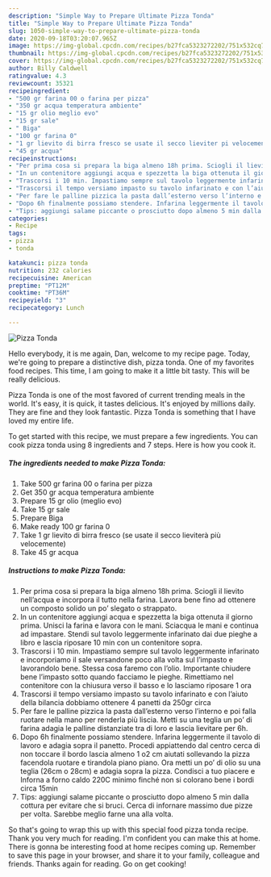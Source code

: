 ```yaml
---
description: "Simple Way to Prepare Ultimate Pizza Tonda"
title: "Simple Way to Prepare Ultimate Pizza Tonda"
slug: 1050-simple-way-to-prepare-ultimate-pizza-tonda
date: 2020-09-18T03:20:07.965Z
image: https://img-global.cpcdn.com/recipes/b27fca5323272202/751x532cq70/pizza-tonda-recipe-main-photo.jpg
thumbnail: https://img-global.cpcdn.com/recipes/b27fca5323272202/751x532cq70/pizza-tonda-recipe-main-photo.jpg
cover: https://img-global.cpcdn.com/recipes/b27fca5323272202/751x532cq70/pizza-tonda-recipe-main-photo.jpg
author: Billy Caldwell
ratingvalue: 4.3
reviewcount: 35321
recipeingredient:
- "500 gr farina 00 o farina per pizza"
- "350 gr acqua temperatura ambiente"
- "15 gr olio meglio evo"
- "15 gr sale"
- " Biga"
- "100 gr farina 0"
- "1 gr lievito di birra fresco se usate il secco lieviter pi velocemente"
- "45 gr acqua"
recipeinstructions:
- "Per prima cosa si prepara la biga almeno 18h prima. Sciogli il lievito nell’acqua e incorpora il tutto nella farina. Lavora bene fino ad ottenere un composto solido un po’ slegato o strappato."
- "In un contenitore aggiungi acqua e spezzetta la biga ottenuta il giorno prima. Unisci la farina e lavora con le mani. Sciacqua le mani e continua ad impastare. Stendi sul tavolo leggermente infarinato dai due pieghe a libro e lascia riposare 10 min con un contenitore sopra."
- "Trascorsi i 10 min. Impastiamo sempre sul tavolo leggermente infarinato e incorporiamo il sale versandone poco alla volta sul l’impasto e lavorandolo bene. Stessa cosa faremo con l’olio. Importante chiudere bene l’impasto sotto quando facciamo le pieghe. Rimettiamo nel contenitore con la chiusura verso il basso e lo lasciamo riposare 1 ora"
- "Trascorsi il tempo versiamo impasto su tavolo infarinato e con l’aiuto della bilancia dobbiamo ottenere 4 panetti da 250gr circa"
- "Per fare le palline pizzica la pasta dall’esterno verso l’interno e poi falla ruotare nella mano per renderla più liscia. Metti su una teglia un po’ di farina adagia le palline distanziate tra di loro e lascia lievitare per 6h."
- "Dopo 6h finalmente possiamo stendere. Infarina leggermente il tavolo di lavoro e adagia sopra il panetto. Procedi appiattendo dal centro cerca di non toccare il bordo lascia almeno 1 o2 cm aiutati sollevando la pizza facendola ruotare e tirandola piano piano. Ora metti un po’ di olio su una teglia (26cm o 28cm) e adagia sopra la pizza. Condisci a tuo piacere e Inforna a forno caldo 220C minimo finché non si colorano bene i bordi circa 15min"
- "Tips: aggiungi salame piccante o prosciutto dopo almeno 5 min dalla cottura per evitare che si bruci. Cerca di infornare massimo due pizze per volta. Sarebbe meglio farne una alla volta."
categories:
- Recipe
tags:
- pizza
- tonda

katakunci: pizza tonda 
nutrition: 232 calories
recipecuisine: American
preptime: "PT12M"
cooktime: "PT36M"
recipeyield: "3"
recipecategory: Lunch

---
```



![Pizza Tonda](https://img-global.cpcdn.com/recipes/b27fca5323272202/751x532cq70/pizza-tonda-recipe-main-photo.jpg)

Hello everybody, it is me again, Dan, welcome to my recipe page. Today, we're going to prepare a distinctive dish, pizza tonda. One of my favorites food recipes. This time, I am going to make it a little bit tasty. This will be really delicious.

Pizza Tonda is one of the most favored of current trending meals in the world. It's easy, it is quick, it tastes delicious. It's enjoyed by millions daily. They are fine and they look fantastic. Pizza Tonda is something that I have loved my entire life.




To get started with this recipe, we must prepare a few ingredients. You can cook pizza tonda using 8 ingredients and 7 steps. Here is how you cook it.

<!--inarticleads1-->

##### The ingredients needed to make Pizza Tonda:

1. Take 500 gr farina 00 o farina per pizza
1. Get 350 gr acqua temperatura ambiente
1. Prepare 15 gr olio (meglio evo)
1. Take 15 gr sale
1. Prepare  Biga
1. Make ready 100 gr farina 0
1. Take 1 gr lievito di birra fresco (se usate il secco lieviterà più velocemente)
1. Take 45 gr acqua




<!--inarticleads2-->

##### Instructions to make Pizza Tonda:

1. Per prima cosa si prepara la biga almeno 18h prima. Sciogli il lievito nell’acqua e incorpora il tutto nella farina. Lavora bene fino ad ottenere un composto solido un po’ slegato o strappato.
1. In un contenitore aggiungi acqua e spezzetta la biga ottenuta il giorno prima. Unisci la farina e lavora con le mani. Sciacqua le mani e continua ad impastare. Stendi sul tavolo leggermente infarinato dai due pieghe a libro e lascia riposare 10 min con un contenitore sopra.
1. Trascorsi i 10 min. Impastiamo sempre sul tavolo leggermente infarinato e incorporiamo il sale versandone poco alla volta sul l’impasto e lavorandolo bene. Stessa cosa faremo con l’olio. Importante chiudere bene l’impasto sotto quando facciamo le pieghe. Rimettiamo nel contenitore con la chiusura verso il basso e lo lasciamo riposare 1 ora
1. Trascorsi il tempo versiamo impasto su tavolo infarinato e con l’aiuto della bilancia dobbiamo ottenere 4 panetti da 250gr circa
1. Per fare le palline pizzica la pasta dall’esterno verso l’interno e poi falla ruotare nella mano per renderla più liscia. Metti su una teglia un po’ di farina adagia le palline distanziate tra di loro e lascia lievitare per 6h.
1. Dopo 6h finalmente possiamo stendere. Infarina leggermente il tavolo di lavoro e adagia sopra il panetto. Procedi appiattendo dal centro cerca di non toccare il bordo lascia almeno 1 o2 cm aiutati sollevando la pizza facendola ruotare e tirandola piano piano. Ora metti un po’ di olio su una teglia (26cm o 28cm) e adagia sopra la pizza. Condisci a tuo piacere e Inforna a forno caldo 220C minimo finché non si colorano bene i bordi circa 15min
1. Tips: aggiungi salame piccante o prosciutto dopo almeno 5 min dalla cottura per evitare che si bruci. Cerca di infornare massimo due pizze per volta. Sarebbe meglio farne una alla volta.




So that's going to wrap this up with this special food pizza tonda recipe. Thank you very much for reading. I'm confident you can make this at home. There is gonna be interesting food at home recipes coming up. Remember to save this page in your browser, and share it to your family, colleague and friends. Thanks again for reading. Go on get cooking!
